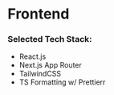 # Frontend
### Selected Tech Stack:
- React.js
- Next.js App Router
- TailwindCSS
- TS Formatting w/ Prettierr
